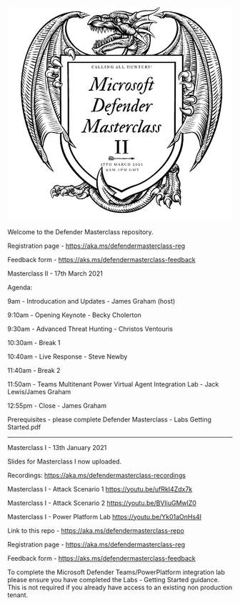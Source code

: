 ![image](Title2.png)

Welcome to the Defender Masterclass repository. 

Registration page - https://aka.ms/defendermasterclass-reg

Feedback form - https://aks.ms/defendermasterclass-feedback

Masterclass II - 17th March 2021

Agenda:

9am - Introducation and Updates - James Graham (host)

9:10am - Opening Keynote - Becky Cholerton

9:30am - Advanced Threat Hunting - Christos Ventouris

10:30am - Break 1

10:40am - Live Response - Steve Newby

11:40am - Break 2

11:50am - Teams Multitenant Power Virtual Agent Integration Lab - Jack Lewis/James Graham

12:55pm - Close - James Graham

Prerequisites - please complete Defender Masterclass - Labs Getting Started.pdf 

----------------------------------------------------------------------------------------------------

Masterclass I - 13th January 2021

Slides for Masterclass I now uploaded.

Recordings: https://aka.ms/defendermasterclass-recordings

Masterclass I - Attack Scenario 1 https://youtu.be/ufRkI4Zdx7k

Masterclass I - Attack Scenario 2 https://youtu.be/BVIiuGMwlZ0

Masterclass I - Power Platform Lab https://youtu.be/Yk01aOnHs4I

Link to this repo - https://aka.ms/defendermasterclass-repo

Registration page - https://aka.ms/defendermasterclass-reg

Feedback form - https://aks.ms/defendermasterclass-feedback


To complete the Microsoft Defender Teams/PowerPlatform integration lab please ensure you have completed the Labs - Getting Started guidance. This is not required if you already have access to an existing non production tenant. 



